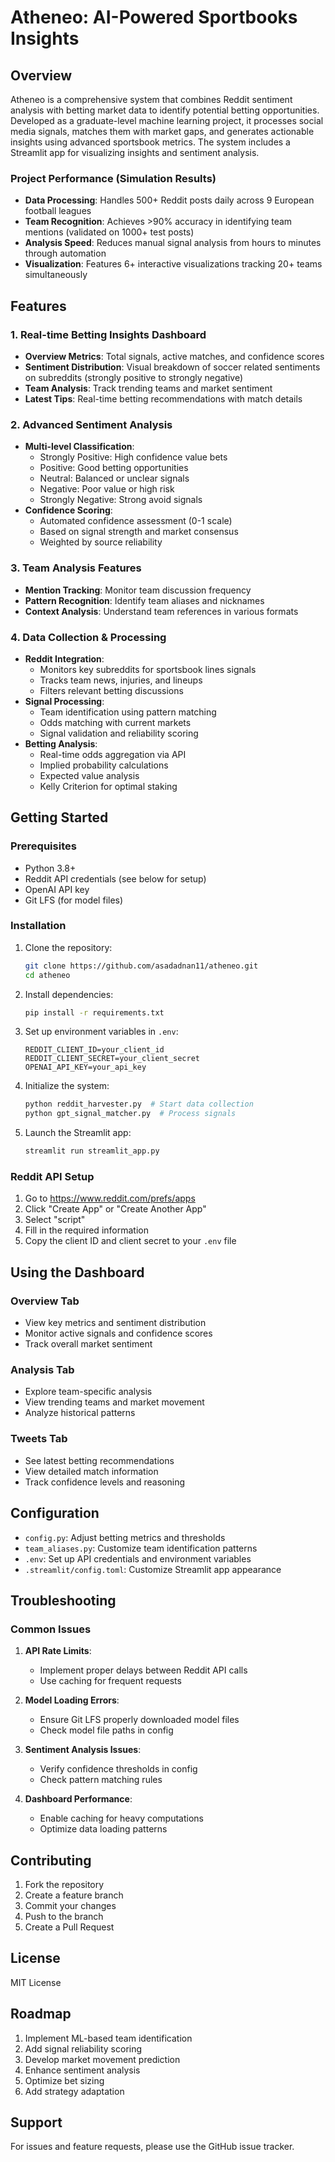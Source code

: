 # Atheneo: AI-Powered Sportbooks Insights

## Overview
Atheneo is a comprehensive system that combines Reddit sentiment analysis with betting market data to identify potential betting opportunities. Developed as a graduate-level machine learning project, it processes social media signals, matches them with market gaps, and generates actionable insights using advanced sportsbook metrics. The system includes a Streamlit app for visualizing insights and sentiment analysis.

### Project Performance (Simulation Results)
- **Data Processing**: Handles 500+ Reddit posts daily across 9 European football leagues
- **Team Recognition**: Achieves >90% accuracy in identifying team mentions (validated on 1000+ test posts)
- **Analysis Speed**: Reduces manual signal analysis from hours to minutes through automation
- **Visualization**: Features 6+ interactive visualizations tracking 20+ teams simultaneously

## Features

### 1. Real-time Betting Insights Dashboard
- **Overview Metrics**: Total signals, active matches, and confidence scores
- **Sentiment Distribution**: Visual breakdown of soccer related sentiments on subreddits (strongly positive to strongly negative)
- **Team Analysis**: Track trending teams and market sentiment
- **Latest Tips**: Real-time betting recommendations with match details

### 2. Advanced Sentiment Analysis
- **Multi-level Classification**: 
  - Strongly Positive: High confidence value bets
  - Positive: Good betting opportunities
  - Neutral: Balanced or unclear signals
  - Negative: Poor value or high risk
  - Strongly Negative: Strong avoid signals
- **Confidence Scoring**: 
  - Automated confidence assessment (0-1 scale)
  - Based on signal strength and market consensus
  - Weighted by source reliability

### 3. Team Analysis Features
- **Mention Tracking**: Monitor team discussion frequency
- **Pattern Recognition**: Identify team aliases and nicknames
- **Context Analysis**: Understand team references in various formats

### 4. Data Collection & Processing
- **Reddit Integration**: 
  - Monitors key subreddits for sportsbook lines signals
  - Tracks team news, injuries, and lineups
  - Filters relevant betting discussions
- **Signal Processing**:
  - Team identification using pattern matching
  - Odds matching with current markets
  - Signal validation and reliability scoring
- **Betting Analysis**:
  - Real-time odds aggregation via API
  - Implied probability calculations
  - Expected value analysis
  - Kelly Criterion for optimal staking

## Getting Started

### Prerequisites
- Python 3.8+
- Reddit API credentials (see below for setup)
- OpenAI API key
- Git LFS (for model files)

### Installation
1. Clone the repository:
   ```bash
   git clone https://github.com/asadadnan11/atheneo.git
   cd atheneo
   ```

2. Install dependencies:
   ```bash
   pip install -r requirements.txt
   ```

3. Set up environment variables in `.env`:
   ```
   REDDIT_CLIENT_ID=your_client_id
   REDDIT_CLIENT_SECRET=your_client_secret
   OPENAI_API_KEY=your_api_key
   ```

4. Initialize the system:
   ```bash
   python reddit_harvester.py  # Start data collection
   python gpt_signal_matcher.py  # Process signals
   ```

5. Launch the Streamlit app:
   ```bash
   streamlit run streamlit_app.py
   ```

### Reddit API Setup
1. Go to https://www.reddit.com/prefs/apps
2. Click "Create App" or "Create Another App"
3. Select "script"
4. Fill in the required information
5. Copy the client ID and client secret to your `.env` file

## Using the Dashboard

### Overview Tab
- View key metrics and sentiment distribution
- Monitor active signals and confidence scores
- Track overall market sentiment

### Analysis Tab
- Explore team-specific analysis
- View trending teams and market movement
- Analyze historical patterns

### Tweets Tab
- See latest betting recommendations
- View detailed match information
- Track confidence levels and reasoning

## Configuration
- `config.py`: Adjust betting metrics and thresholds
- `team_aliases.py`: Customize team identification patterns
- `.env`: Set up API credentials and environment variables
- `.streamlit/config.toml`: Customize Streamlit app appearance

## Troubleshooting

### Common Issues
1. **API Rate Limits**:
   - Implement proper delays between Reddit API calls
   - Use caching for frequent requests

2. **Model Loading Errors**:
   - Ensure Git LFS properly downloaded model files
   - Check model file paths in config

3. **Sentiment Analysis Issues**:
   - Verify confidence thresholds in config
   - Check pattern matching rules

4. **Dashboard Performance**:
   - Enable caching for heavy computations
   - Optimize data loading patterns

## Contributing
1. Fork the repository
2. Create a feature branch
3. Commit your changes
4. Push to the branch
5. Create a Pull Request

## License
MIT License

## Roadmap
1. Implement ML-based team identification
2. Add signal reliability scoring
3. Develop market movement prediction
4. Enhance sentiment analysis
5. Optimize bet sizing
6. Add strategy adaptation

## Support
For issues and feature requests, please use the GitHub issue tracker. 
